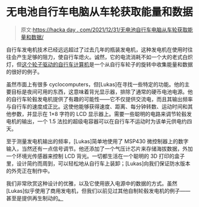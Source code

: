 # 无电池自行车电脑从车轮获取能量和数据

> 原文:[https://hacka day . com/2021/12/31/无电池自行车电脑从车轮获取能量和数据/](https://hackaday.com/2021/12/31/battery-less-bike-computer-gets-power-and-data-from-the-wheels/)

自行车发电机技术已经远远超过了过去几年的瓶装发电机，这种发电机在使用时往往会产生足够的阻力，使自行车熄火。诚然，它的电流消耗不如一个大的老式白炽灯，但[这个轮子驱动的自行车计算机](https://github.com/carrotIndustries/cyclotron-mini/)是一个从自行车轮子的旋转中收集能量和数据的很好的例子。

虽然市面上有很多 cyclocomputers，但[Lukas]在寻找一些特定的功能。他的主要目标是夜间可用的东西，这意味着背光显示器，排除了通常的硬币电池电源。他的自行车轮毂发电机提供了有趣的可能性——它不仅提供交流电，而且其输出频率与自行车的速度成正比。这使他能够获得速度、距离、每分钟转数、运动时间和其他参数，并显示在 1×8 字符的 LCD 显示器上。需要一些聪明的电路来调节轮毂发电机的输出，一个 1.5 法拉的超级电容器可以在自行车不运动时为该单元供电约四天。

至于测量发电机输出的频率，[Lukas]简单地使用了 MSP430 微控制器上的数字输入，当然还有一点信号调节。他还添加了一个气压计芯片来存储海拔数据，外加一个环境光传感器来控制 LCD 背光。一切都生活在一个聪明的 3D 打印的盒子里，设计简约而周到，可以轻松地从自行车上装卸；[Lukas]向我们保证防水版本的外壳正在制作中。

我们非常欣赏这种设计的优雅，以及它使用嵌入电源中的数据的方式。虽然[Lukas]似乎使用了商用发电机，但我们以前见过其他自制轮毂发电机的例子——甚至是提供再生制动的[。](https://hackaday.com/2018/08/08/regenerative-braking-charges-your-phone/)